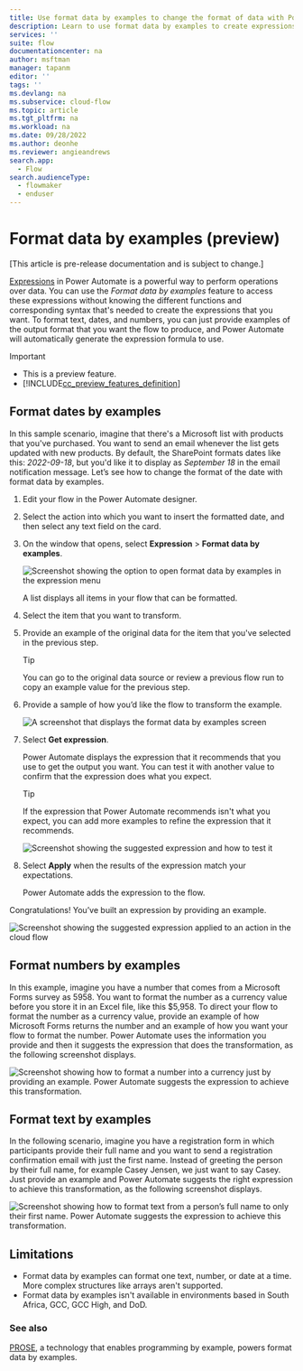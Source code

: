 ```yaml
---
title: Use format data by examples to change the format of data with Power Automate | Microsoft Docs
description: Learn to use format data by examples to create expressions automatically, based on the output you want.
services: ''
suite: flow
documentationcenter: na
author: msftman
manager: tapanm
editor: ''
tags: ''
ms.devlang: na
ms.subservice: cloud-flow
ms.topic: article
ms.tgt_pltfrm: na
ms.workload: na
ms.date: 09/28/2022
ms.author: deonhe
ms.reviewer: angieandrews
search.app: 
  - Flow
search.audienceType: 
  - flowmaker
  - enduser
---
```


# Format data by examples (preview)

[This article is pre-release documentation and is subject to change.]

[Expressions](./use-expressions-in-conditions.md) in Power Automate is a powerful way to perform operations over data. You can use the *Format data by examples* feature to access these expressions without knowing the different functions and corresponding syntax that's needed to create the expressions that you want. To format text, dates, and numbers, you can just provide examples of the output format that you want the flow to produce, and Power Automate will automatically generate the expression formula to use.

> [!IMPORTANT]
>
> - This is a preview feature.
> - [!INCLUDE[cc_preview_features_definition](includes/cc-preview-features-definition.md)]

## Format dates by examples

In this sample scenario, imagine that there's a Microsoft list with products that you've purchased. You want to send an email whenever the list gets updated with new products. By default, the SharePoint formats dates like this: *2022-09-18*, but you'd like it to display as *September 18* in the email notification message. Let’s see how to change the format of the date with format data by examples.

1. Edit your flow in the Power Automate designer.
1. Select the action into which you want to insert the formatted date, and then select any text field on the card.
1. On the window that opens, select **Expression** > **Format data by examples**.

   ![Screenshot showing the option to open format data by examples in the expression menu ](media/format-data-by-examples/format-data-by-examples.png)

   A list displays all items in your flow that can be formatted.

1. Select the item that you want to transform.
1. Provide an example of the original data for the item that you've selected in the previous step.

   >[!TIP]
   >You can go to the original data source or review a previous flow run to copy an example value for the previous step.

1. Provide a sample of how you’d like the flow to transform the example.  

    ![A screenshot that displays the format data by examples screen](media/format-data-by-examples/data-examples.png)

1. Select **Get expression**.

   Power Automate displays the expression that it recommends that you use to get the output you want. You can test it with another value to confirm that the expression does what you expect.

   >[!TIP]
   >If the expression that Power Automate recommends isn't what you expect, you can add more examples to refine the expression that it recommends.

   ![Screenshot showing the suggested expression and how to test it](media/format-data-by-examples/expression-test.png)

1. Select **Apply** when the results of the expression match your expectations.

   Power Automate adds the expression to the flow.

Congratulations! You’ve built an expression by providing an example.  

![Screenshot showing the suggested expression applied to an action in the cloud flow](media/format-data-by-examples/suggested-expression.png)

## Format numbers by examples

In this example, imagine you have a number that comes from a Microsoft Forms survey as 5958. You want to format the number as a currency value before you store it in an Excel file, like this $5,958. To direct your flow to format the number as a currency value, provide an example of how Microsoft Forms returns the number and an example of how you want your flow to format the number. Power Automate uses the information you provide and then it suggests the expression that does the transformation, as the following screenshot displays.

![Screenshot showing how to format a number into a currency just by providing an example. Power Automate suggests the expression to achieve this transformation.](media/format-data-by-examples/example-number.png)

## Format text by examples

In the following scenario, imagine you have a registration form in which participants provide their full name and you want to send a registration confirmation email with just the first name. Instead of greeting the person by their full name, for example Casey Jensen, we just want to say Casey. Just provide an example and Power Automate suggests the right expression to achieve this transformation, as the following screenshot displays.

![Screenshot showing how to format text from a person’s full name to only their first name. Power Automate suggests the expression to achieve this transformation.](media/format-data-by-examples/example-text.png)

## Limitations

- Format data by examples can format one text, number, or date at a time. More complex structures like arrays aren't supported.
- Format data by examples isn't available in environments based in South Africa, GCC, GCC High, and DoD.

### See also

[PROSE](https://www.microsoft.com/research/project/prose-framework/), a technology that enables programming by example, powers format data by examples.
